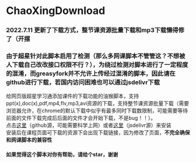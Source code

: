 # ChaoXingDownload
### 2022.7.11 更新了下载方式，整节课资源批量下载和mp3下载懒得修了（开摆
### 由于超星针对此脚本启用了检测（那么多网课脚本不管管这？不想被人下载自己改改接口权限不行？），为绕过检测对脚本进行了一定程度的混淆，而greasyfork并不允许上传经过混淆的脚本，因此请在github进行下载，若国内访问困难也可以通过jsdelivr下载
给网页版超星学习通添加课件的下载功能的油猴脚本，支持ppt(x),doc(x),pdf,mp4,flv,mp3,avi资源的下载，支持整节课资源批量下载（需要浏览器允许，在chrome的默认下载中似乎有最多同时下载数限制，可能需要等待前面的文件下载完成后后面的文件才会开始下载，不是bug！！）。      
点击[这里](https://github.com/ColdThunder11/ChaoXingDownload/raw/master/cxdownload.user.js)（github源，可能需要科学上网）或者[这里](https://cdn.jsdelivr.net/gh/ColdThunder11/ChaoXingDownload@master/cxdownload.user.js)（jsdelivr源）来安装   
安装后在课程页面可下载的资源下会出现下载链接，因为修改了页面，**不完全确保和网课脚本的兼容性**   
#### 如果觉得这个脚本对你有帮助，请给个star，谢谢

